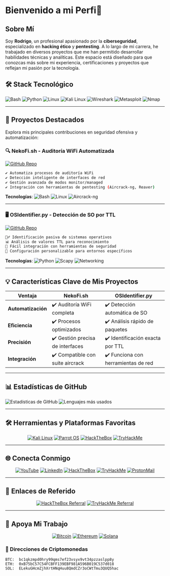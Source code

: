 # Bienvenido a mi Perfi👋

## Sobre Mí

Soy **Rodrigo**, un profesional apasionado por la **ciberseguridad**, especializado en **hacking ético** y **pentesting**. A lo largo de mi carrera, he trabajado en diversos proyectos que me han permitido desarrollar habilidades técnicas y analíticas. Este espacio está diseñado para que conozcas más sobre mi experiencia, certificaciones y proyectos que reflejan mi pasión por la tecnología.

## 🛠️ Stack Tecnológico

![Bash](https://img.shields.io/badge/-Bash-4EAA25?logo=gnubash&logoColor=white)
![Python](https://img.shields.io/badge/-Python-3776AB?logo=python&logoColor=white)
![Linux](https://img.shields.io/badge/-Linux-FCC624?logo=linux&logoColor=black)
![Kali Linux](https://img.shields.io/badge/-Kali_Linux-557C94?logo=kalilinux&logoColor=white)
![Wireshark](https://img.shields.io/badge/-Wireshark-1679A7?logo=wireshark&logoColor=white)
![Metasploit](https://img.shields.io/badge/-Metasploit-000000?logo=metasploit&logoColor=white)
![Nmap](https://img.shields.io/badge/-Nmap-000000?logo=nmap&logoColor=white)

---

## 🚀 Proyectos Destacados

Explora mis principales contribuciones en seguridad ofensiva y automatización:

### 🔍 NekoFi.sh - Auditoría WiFi Automatizada

[![GitHub Repo](https://img.shields.io/badge/GitHub-Repositorio-181717?style=for-the-badge&logo=github)](https://github.com/rodrigo47363/NekoFI)

```bash
✔️ Automatiza procesos de auditoría WiFi  
✔️ Detección inteligente de interfaces de red  
✔️ Gestión avanzada de modos monitor/managed  
✔️ Integración con herramientas de pentesting (Aircrack-ng, Reaver)  
```

**Tecnologías**:
![Bash](https://img.shields.io/badge/-Bash-4EAA25?logo=gnubash&logoColor=white)
![Linux](https://img.shields.io/badge/-Linux-FCC624?logo=linux&logoColor=black)
![Aircrack-ng](https://img.shields.io/badge/-Aircrack--ng-000000?logo=aircrack-ng&logoColor=white)

---

### 🖥️ OSIdentifier.py - Detección de SO por TTL

[![GitHub Repo](https://img.shields.io/badge/GitHub-Repositorio-181717?style=for-the-badge&logo=github)](https://github.com/rodrigo47363/OSIdentifier)

```python
🕵️‍♂️ Identificación pasiva de sistemas operativos  
📊 Análisis de valores TTL para reconocimiento  
🧩 Fácil integración con herramientas de seguridad  
🔧 Configuración personalizable para entornos específicos  
```

**Tecnologías**:
![Python](https://img.shields.io/badge/-Python-3776AB?logo=python&logoColor=white)
![Scapy](https://img.shields.io/badge/-Scapy-FFD43B?logo=python&logoColor=blue)
![Networking](https://img.shields.io/badge/-Networking-00599C?logo=cisco&logoColor=white)

---

## 💡 Características Clave de Mis Proyectos

| Ventaja | NekoFi.sh | OSIdentifier.py |
|---------|-----------|-----------------|
| **Automatización** | ✔️ Auditoría WiFi completa | ✔️ Detección automática de SO |
| **Eficiencia** | ✔️ Procesos optimizados | ✔️ Análisis rápido de paquetes |
| **Precisión** | ✔️ Gestión precisa de interfaces | ✔️ Identificación exacta por TTL |
| **Integración** | ✔️ Compatible con suite aircrack | ✔️ Funciona con herramientas de red |

---

## 📊 Estadísticas de GitHub

![Estadísticas de GitHub](https://github-readme-stats.vercel.app/api?username=rodrigo47363&show_icons=true&theme=radical)
![Lenguajes más usados](https://github-readme-stats.vercel.app/api/top-langs/?username=rodrigo47363&layout=compact&theme=radical)

---

## 🛠️ Herramientas y Plataformas Favoritas

<div align="center">

[![Kali Linux](https://img.shields.io/badge/Kali_Linux-557C94?style=for-the-badge&logo=kalilinux&logoColor=white)](https://www.kali.org/)
[![Parrot OS](https://img.shields.io/badge/Parrot_OS-4DBCE9?style=for-the-badge&logo=parrotos&logoColor=white)](https://www.parrotsec.org/)
[![HackTheBox](https://img.shields.io/badge/HackTheBox-9FEF00?style=for-the-badge&logo=hackthebox&logoColor=black)](https://app.hackthebox.com/profile/2072477)
[![TryHackMe](https://img.shields.io/badge/TryHackMe-212C42?style=for-the-badge&logo=tryhackme&logoColor=white)](https://tryhackme.com/p/Rodrigo.47363)

</div>

---

## 🌐 Conecta Conmigo

<div align="center">

[![YouTube](https://img.shields.io/badge/YouTube-%23FF0000.svg?style=for-the-badge&logo=YouTube&logoColor=white)](https://youtube.com/@Rodrigo-47363?sub_confirmation=1)
[![LinkedIn](https://img.shields.io/badge/linkedin-%230077B5.svg?style=for-the-badge&logo=linkedin&logoColor=white)](https://linkedin.com/in/rodrigo-v-695728215)
[![HackTheBox](https://img.shields.io/badge/HackTheBox-9FEF00?style=for-the-badge&logo=hackthebox&logoColor=black)](https://app.hackthebox.com/profile/2072477)
[![TryHackMe](https://img.shields.io/badge/TryHackMe-212C42?style=for-the-badge&logo=tryhackme&logoColor=white)](https://tryhackme.com/p/Rodrigo.47363)
[![ProtonMail](https://img.shields.io/badge/Email-8B89CC?style=for-the-badge&logo=protonmail&logoColor=white)](mailto:rodrigovil@proton.me)

</div>

---

## 🔗 Enlaces de Referido

<div align="center">

[![HackTheBox Referral](https://img.shields.io/badge/Únete_a_HackTheBox-9FEF00?style=for-the-badge&logo=hackthebox&logoColor=black)](https://referral.hackthebox.com/mz7ZtlJ)
[![TryHackMe Referral](https://img.shields.io/badge/Únete_a_TryHackMe-212C42?style=for-the-badge&logo=tryhackme&logoColor=white)](https://tryhackme.com/signup?referrer=64f0d7665fde58f3ec71379b)

</div>

---

## 💖 Apoya Mi Trabajo

<div align="center">

[![Bitcoin](https://img.shields.io/badge/Bitcoin-F7931A?style=for-the-badge&logo=bitcoin&logoColor=white)](bitcoin:bc1qkzmpd0hry99qms7ef23vsyx9vt34pzzaslpp8y)
[![Ethereum](https://img.shields.io/badge/Ethereum-3C3C3D?style=for-the-badge&logo=ethereum&logoColor=white)](https://etherscan.io/address/0xB75bC57C54FCBFF139EBF981A596B019C537d018)
[![Solana](https://img.shields.io/badge/Solana-9945FF?style=for-the-badge&logo=solana&logoColor=white)](https://solscan.io/address/ELekuGHcmZjhXrtHNqHuu8QmdCZr3oCWtTmu3QUQ5hac)

</div>

### 📍 Direcciones de Criptomonedas

```crypto
BTC:  bc1qkzmpd0hry99qms7ef23vsyx9vt34pzzaslpp8y  
ETH:  0xB75bC57C54FCBFF139EBF981A596B019C537d018  
SOL:  ELekuGHcmZjhXrtHNqHuu8QmdCZr3oCWtTmu3QUQ5hac
```
